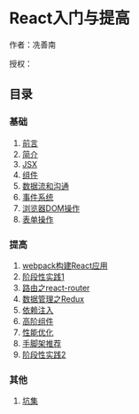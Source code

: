 # React入门与提高

作者：冼善南

授权：

## 目录

### 基础

1. [前言](/react/readme?react=true)
2. [简介](/react/introduce?react=true)
3. [JSX](/react/jsx?react=true)
4. [组件](/react/component?react=true)
5. [数据流和沟通](/react/data-flow?react=true)
6. [事件系统](/react/event-system?react=true)
7. [浏览器DOM操作](/react/dom?react=true)
8. [表单操作](/react/form?react=true)

### 提高

1. [webpack构建React应用](/react/webpack?react=true)
2. [阶段性实践1](/react/basic_pratice?react=true)
3. [路由之react-router](/react/router?react=true)
4. [数据管理之Redux](/react/redux?react=true)
5. [依赖注入](/react/ioc?react=true)
6. [高阶组件](/react/hocs?react=true)
7. [性能优化](/react/optimization?react=true)
8. [手脚架推荐](/react/framework?react=true)
9. [阶段性实践2](/react/higher_pratice?react=true)


### 其他

1. [坑集](/react/pit?react=true)



<br />